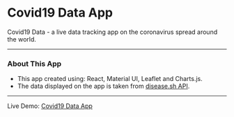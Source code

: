 # Covid19 Data App

Covid19 Data - a live data tracking app on the coronavirus spread around the world.

---

### About This App
* This app created using: React, Material UI, Leaflet and Charts.js.
* The data displayed on the app is taken from [disease.sh API](https://disease.sh/).

---

Live Demo: [Covid19 Data App](https://natesol.github.io/react-mui-covid19-data-app/)